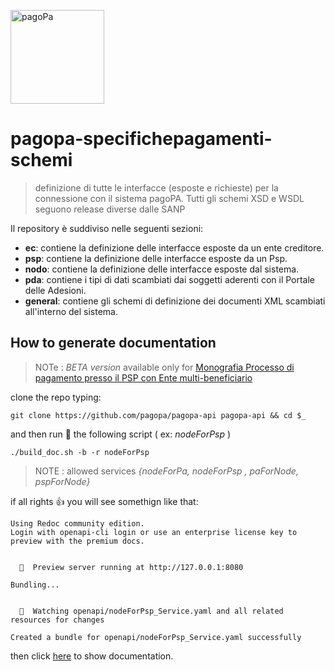 <img width="150px"  src="https://www.cittametropolitana.genova.it/sites/default/files/siti-tematici/Logo%20PagoPA.jpg" title="pagoPa" alt="pagoPa"></a>
# pagopa-specifichepagamenti-schemi


> definizione di tutte le interfacce (esposte e richieste) per la connessione con il sistema pagoPA.
> Tutti gli schemi XSD e WSDL seguono release diverse dalle SANP

Il repository è suddiviso nelle seguenti sezioni:

* **ec**: contiene la definizione delle interfacce esposte da un ente creditore.
* **psp**: contiene la definizione delle interfacce esposte da un Psp.
* **nodo**: contiene la definizione delle interfacce esposte dal sistema.
* **pda**: contiene i tipi di dati scambiati dai soggetti aderenti con il Portale delle Adesioni.
* **general**: contiene gli schemi di definizione dei documenti XML scambiati all'interno del sistema.


## How to generate documentation 
> NOTe : _BETA version_ available only for [Monografia Processo di pagamento presso il PSP con Ente multi-beneficiario](https://docs.google.com/document/d/1qmQ12SfkhjJGss--d5mQwqrcMCb9pF4JHj-k8w8X9jM/view)


clone the repo typing:
```
git clone https://github.com/pagopa/pagopa-api pagopa-api && cd $_
```

and then run 🚀 the following script ( ex: _nodeForPsp_ )
```
./build_doc.sh -b -r nodeForPsp
```
> NOTE : allowed services _{nodeForPa, nodeForPsp , paForNode, pspForNode}_

if all rights 👍 you will see somethign like that:
```
Using Redoc community edition.
Login with openapi-cli login or use an enterprise license key to preview with the premium docs.


  🔎  Preview server running at http://127.0.0.1:8080

Bundling...


  👀  Watching openapi/nodeForPsp_Service.yaml and all related resources for changes

Created a bundle for openapi/nodeForPsp_Service.yaml successfully
```

then click [here](http://127.0.0.1:8080) to show documentation.

